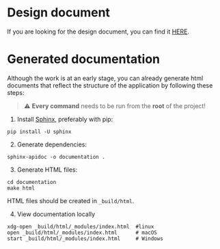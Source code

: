 # Design document

If you are looking for the design document, you can find it [HERE](DESIGNDOC.md).

# Generated documentation

Although the work is at an early stage, you can already generate html documents that reflect the structure of the application by following these steps:

> :warning: **Every command** needs to be run from the **root** of the project!

1. Install [Sphinx](https://www.sphinx-doc.org/en/master/index.html), preferably with pip:
```
pip install -U sphinx
```
2. Generate dependencies:
```
sphinx-apidoc -o documentation .
```
3. Generate HTML files:
```
cd documentation
make html
```
HTML files should be created in `_build/html`.

4. View documentation locally

```
xdg-open _build/html/_modules/index.html  #linux 
open _build/html/_modules/index.html      # macOS
start _build/html/_modules/index.html     # Windows
```
